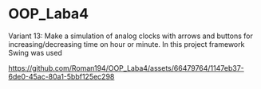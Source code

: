# OOP_Laba4
Variant 13: Make a simulation of analog clocks with arrows and buttons for increasing/decreasing time on hour or minute.
In this project framework Swing was used

https://github.com/Roman194/OOP_Laba4/assets/66479764/1147eb37-6de0-45ac-80a1-5bbf125ec298

